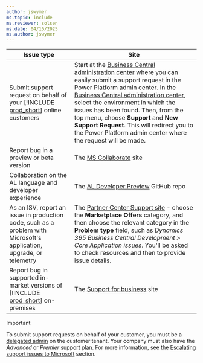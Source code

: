 ```yaml
---
author: jswymer
ms.topic: include
ms.reviewer: solsen
ms.date: 04/16/2025
ms.author: jswymer
---
```

|Issue type             |Site               |
|-----------------------|-------------------|
|Submit support request on behalf of your [!INCLUDE [prod_short](../developer/includes/prod_short.md)] online customers|Start at the [Business Central administration center](../administration/tenant-admin-center.md) where you can easily submit a support request in the Power Platform admin center. In the [Business Central administration center](../administration/tenant-admin-center.md), select the environment in which the issues has been found. Then, from the top menu, choose **Support** and **New Support Request**. This will redirect you to the Power Platform admin center where the request will be made.|
|Report bug in a preview or beta version|The [MS Collaborate](/collaborate/) site|
|Collaboration on the AL language and developer experience|The [AL Developer Preview](https://github.com/microsoft/al) GitHub repo|
|As an ISV, report an issue in production code, such as a problem with Microsoft's application, upgrade, or telemetry|The [Partner Center Support site](https://partner.microsoft.com/support) - choose the **Marketplace Offers** category, and then choose the relevant category in the **Problem type** field, such as *Dynamics 365 Business Central Development >  Core Application issues*. You'll be asked to check resources and then to provide issue details.|
|Report bug in supported in-market versions of [!INCLUDE [prod_short](../developer/includes/prod_short.md)] on-premises|The [Support for business](https://support.serviceshub.microsoft.com/supportforbusiness/productselection?sapId=93d37907-ad94-d591-22e9-593cfa09dd3f) site|

> [!IMPORTANT]
> To submit support requests on behalf of your customer, you must be a [delegated admin](../administration/delegated-admin.md) on the customer tenant. Your company must also have the *Advanced* or *Premier* [support plan](https://partner.microsoft.com/support/partnersupport). For more information, see the [Escalating support issues to Microsoft](../administration/manage-technical-support.md#submitsupportrequest) section.
